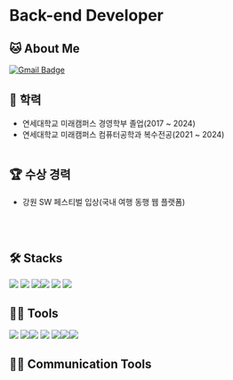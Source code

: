 
# Back-end Developer



## 🐱 About Me

[![Gmail Badge](https://img.shields.io/badge/Gmail-d14836?style=flat-square&logo=Gmail&logoColor=white&link=mailto:97choijw@gmail.com)](97choijw@gmail.com)  


## 🏫 학력
- 연세대학교 미래캠퍼스 경영학부 졸업(2017 ~ 2024)
- 연세대학교 미래캠퍼스 컴퓨터공학과 복수전공(2021 ~ 2024)
<br/><br/>
## 🏆 수상 경력
- 강원 SW 페스티벌 입상(국내 여행 동행 웹 플랫폼)  


<br/><br/>
## 🛠️ Stacks

<img src="https://img.shields.io/badge/Python-3766AB?style=flat-square&logo=Python&logoColor=white"/> <img src="https://img.shields.io/badge/Java-007396?style=flat-square&logo=Java&logoColor=white"/> <img src="https://img.shields.io/badge/C-A8B9CC?style=flat-square&logo=C&logoColor=white"/><img src="https://img.shields.io/badge/Linux-FCC624?style=flat-square&logo=Linux&logoColor=black"/>   <img src="https://img.shields.io/badge/MySQL-4479A1?style=flat-square&logo=MySQL&logoColor=white"/> <img src="https://img.shields.io/badge/MariaDB-003545?style=flat-square&logo=MariaDB&logoColor=white"/>

## 💪🏼 Tools 

<img src="https://img.shields.io/badge/Visual Studio Code-007ACC?style=flat-square&logo=Visual Studio Code&logoColor=white"/> <img src="https://img.shields.io/badge/GitHub-181717?style=flat-square&logo=GitHub&logoColor=white"/><img src="https://img.shields.io/badge/Eclipse IDE-2C2255?style=flat-square&logo=Eclipse IDE&logoColor=white"/> <img src="https://img.shields.io/badge/IntelliJ IDEA-000000?style=flat-square&logo=IntelliJ IDEA&logoColor=white"/>  <img src="https://img.shields.io/badge/Visual Studio -5C2D91?style=flat-square&logo=Visual Studio&logoColor=white"/><img src="https://img.shields.io/badge/Unity-000000?style=flat-square&logo=Unity&logoColor=white"/><img src="https://img.shields.io/badge/Androidstudio-3DDC84?style=flat-square&logo=Android Studio&logoColor=white"/>

## 💪🏼 Communication Tools 


